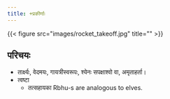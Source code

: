 ```yaml
---
title: +प्रकीर्णाः
---
```


{{< figure src="images/rocket_takeoff.jpg" title="" >}}

## परिचयः
- तार्क्ष्यः, वेदमयः, गायत्रीस्वरूपः, श्येनः सपक्षाश्वो वा, अमृताहर्ता।
- त्वष्टा
  - तत्सहायका Rbhu-s are analogous to elves.
